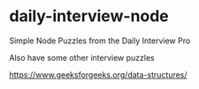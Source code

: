 # daily-interview-node
Simple Node Puzzles from the Daily Interview Pro


Also have some other interview puzzles

https://www.geeksforgeeks.org/data-structures/




